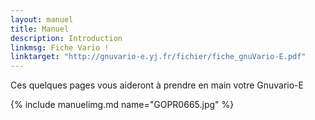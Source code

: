 ```yaml
---
layout: manuel
title: Manuel
description: Introduction
linkmsg: Fiche Vario !
linktarget: "http://gnuvario-e.yj.fr/fichier/fiche_gnuVario-E.pdf"
---
```


Ces quelques pages vous aideront à prendre en main votre Gnuvario-E

{% include manuelimg.md name="GOPR0665.jpg" %}
